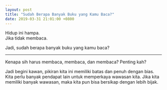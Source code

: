 ```yaml
---
layout: post
title: "Sudah Berapa Banyak Buku yang Kamu Baca?"
date: 2019-03-31 21:01:00 +0800
---
```


Hidup ini hampa. <br>
Jika tidak membaca.

Jadi, sudah berapa banyak buku yang kamu baca?

---

Kenapa sih harus membaca, membaca, dan membaca? Penting kah?

Jadi begini kawan, pikiran kita ini memiliki batas dan penuh dengan bias. Kita perlu banyak pendapat lain untuk memperkaya wawasan kita. Jika kita memiliki banyak wawasan, maka kita pun bisa bersikap dengan lebih bijak.